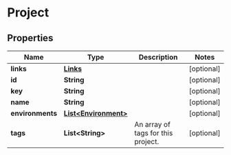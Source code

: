 
# Project

## Properties
Name | Type | Description | Notes
------------ | ------------- | ------------- | -------------
**links** | [**Links**](Links.md) |  |  [optional]
**id** | **String** |  |  [optional]
**key** | **String** |  |  [optional]
**name** | **String** |  |  [optional]
**environments** | [**List&lt;Environment&gt;**](Environment.md) |  |  [optional]
**tags** | **List&lt;String&gt;** | An array of tags for this project. |  [optional]



